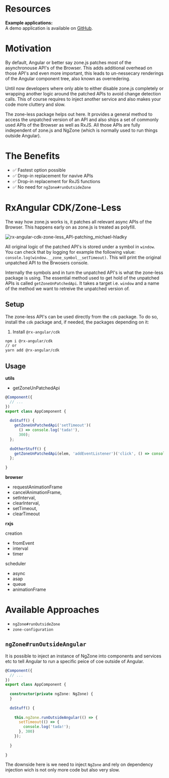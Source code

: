 # Resources

**Example applications:**  
A demo application is available on [GitHub](https://github.com/BioPhoton/rx-angular-cdk-zone-less).

# Motivation

By default, Angular or better say zone.js patches most of the asynchronouse API's of the Browser. 
This adds additional overhead on those API's and even more important, this leads to un-nessecary renderings of the Angular component tree, also known as overredering. 

Until now developers where only able to either disable zone.js completely or wrapping another logic around the patched APIs to avoid change detection calls.
This of course requires to inject another service and also makes your code more cluttery and slow.

The zone-less package helps out here.
It provides a general method to access the unpatched version of an API and also ships a set of commonly used APIs of the Browser as well as RxJS. 
All those APIs are fully independent of zone.js and NgZone (which is normally used to run things outside Angular).


# The Benefits

- ✅ Fastest option possible
- ✅ Drop-in replacement for navive APIs
- ✅ Drop-in replacement for RxJS functions
- ✅ No need for `ngZone#runOutsideZone`

# RxAngular CDK/Zone-Less

The way how zone.js works is, it patches all relevant async APIs of the Browser. This happens early on as zone.js is treated as polyfill.

![rx-angular-cdk-zone-less_API-patching_michael-hladky](https://user-images.githubusercontent.com/10064416/129472845-e27c5a52-f99d-4f5f-b205-4e947e188d25.png)

All original logic of the patched API's is stored under a symbol in `window`. You can check that by logging for example the following value: `console.log(window.__zone_symbol__setTimeout)`.
This will print the original unpatched API to the Brwosers console. 

Internally the symbols and in turn the unpatched API's is what the zone-less package is using. 
The essential method used to get hold of the unpatched APIs is called `getZoneUnPatchedApi`. It takes a target i.e. `window` and a name of the method we want to retreive the unpatched version of.

## Setup

The zone-less API's can be used directly from the `cdk` package.
To do so, install the `cdk` package and, if needed, the packages depending on it:

1. Install `@rx-angular/cdk`

```bash
npm i @rx-angular/cdk
// or
yarn add @rx-angular/cdk
```

## Usage

**utils**

- getZoneUnPatchedApi

```typescript
@Component({
  // ...
})
export class AppComponent {
  
  doStuff() {
    getZoneUnPatchedApi('setTimeout')(
      () => console.log('tada!'), 
      300);
  };
  
  doOtherStuff() {
    getZoneUnPatchedApi(elem, 'addEventListener')('click', () => console.log('tada!') );
  };
  
}
```

**browser**

- requestAnimationFrame
- cancelAnimationFrame,
- setInterval,
- clearInterval,
- setTimeout,
- clearTimeout

**rxjs**

creation

- fromEvent
- interval
- timer

scheduler

- async
- asap
- queue
- animationFrame


# Available Approaches

- `ngZone#runOutsideZone`
- `zone-configuration`

## `ngZone#runOutsideAngular`

It is possible to inject an instance of NgZone into components and services etc to tell Angular to run a specific peice of coe outside of Angular.

```typescript
@Component({
  // ...
})
export class AppComponent {
  
  constructor(private ngZone: NgZone) {
  }
  
  doStuff() {
   
    this.ngZone.runOutsideAngular(() => {
      setTimeout(() => {
        console.log('tada!');
      }, 300)
    });
  
  }
  
}
```

The downside here is we need to inject `NgZone` and rely on dependency injection wich is not only more code but also very slow.
